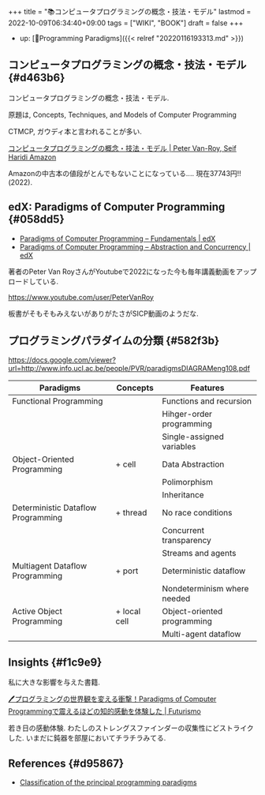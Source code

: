 +++
title = "📚コンピュータプログラミングの概念・技法・モデル"
lastmod = 2022-10-09T06:34:40+09:00
tags = ["WIKI", "BOOK"]
draft = false
+++

-   up: [📁Programming Paradigms]({{< relref "20220116193313.md" >}})


## コンピュータプログラミングの概念・技法・モデル {#d463b6}

コンピュータプログラミングの概念・技法・モデル.

原題は, Concepts, Techniques, and Models of Computer Programming

CTMCP, ガウディ本と言われることが多い.

[コンピュータプログラミングの概念・技法・モデル | Peter Van-Roy, Seif Haridi Amazon](https://www.amazon.co.jp/%E3%82%B3%E3%83%B3%E3%83%94%E3%83%A5%E3%83%BC%E3%82%BF%E3%83%97%E3%83%AD%E3%82%B0%E3%83%A9%E3%83%9F%E3%83%B3%E3%82%B0%E3%81%AE%E6%A6%82%E5%BF%B5%E3%83%BB%E6%8A%80%E6%B3%95%E3%83%BB%E3%83%A2%E3%83%87%E3%83%AB-Architects-Archive%E3%82%AF%E3%83%A9%E3%82%B7%E3%83%83%E3%82%AF%E3%83%A2%E3%83%80%E3%83%B3%E3%83%BB%E3%82%B3%E3%83%B3%E3%83%94%E3%83%A5%E3%83%BC%E3%83%86%E3%82%A3%E3%83%B3%E3%82%B0-%E3%82%BB%E3%82%A4%E3%83%95%E3%83%BB%E3%83%8F%E3%83%AA%E3%83%87%E3%82%A3/dp/4798113468)

Amazonの中古本の値段がとんでもないことになっている.... 現在37743円!!(2022).


## edX: Paradigms of Computer Programming {#058dd5}

-   [Paradigms of Computer Programming – Fundamentals | edX](https://www.edx.org/course/paradigms-of-computer-programming-fundamentals#.U2oLTxMu2IM)
-   [Paradigms of Computer Programming – Abstraction and Concurrency | edX](https://www.edx.org/course/paradigms-of-computer-programming-abstraction-and#!)

著者のPeter Van RoyさんがYoutubeで2022になった今も毎年講義動画をアップロードしている.

<https://www.youtube.com/user/PeterVanRoy>

板書がそもそもみえないがありがたさがSICP動画のようだな.


## プログラミングパラダイムの分類 {#582f3b}

<https://docs.google.com/viewer?url=http://www.info.ucl.ac.be/people/PVR/paradigmsDIAGRAMeng108.pdf>

| Paradigms                          | Concepts     | Features                    |
|------------------------------------|--------------|-----------------------------|
| Functional Programming             |              | Functions and recursion     |
|                                    |              | Hihger-order programming    |
|                                    |              | Single-assigned variables   |
| Object-Oriented Programming        | + cell       | Data Abstraction            |
|                                    |              | Polimorphism                |
|                                    |              | Inheritance                 |
| Deterministic Dataflow Programming | + thread     | No race conditions          |
|                                    |              | Concurrent transparency     |
|                                    |              | Streams and agents          |
| Multiagent Dataflow Programming    | + port       | Deterministic dataflow      |
|                                    |              | Nondeterminism where needed |
| Active Object Programming          | + local cell | Object-oriented programming |
|                                    |              | Multi-agent dataflow        |


## Insights {#f1c9e9}

私に大きな影響を与えた書籍.

[🖊プログラミングの世界観を変える衝撃！Paradigms of Computer Programmingで震えるほどの知的感動を体験した | Futurismo](https://futurismo.biz/archives/2427/)

若き日の感動体験. わたしのストレングスファインダーの収集性にどストライクした.
いまだに鈍器を部屋においてチラチラみてる.


## References {#d95867}

-   [Classification of the principal programming paradigms](http://www.info.ucl.ac.be/~pvr/paradigms.html)
